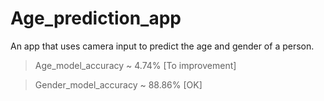 # Age_prediction_app
An app that uses camera input to predict the age and gender of a person.

> Age_model_accuracy ~ 4.74% [To improvement]

> Gender_model_accuracy ~ 88.86% [OK]
